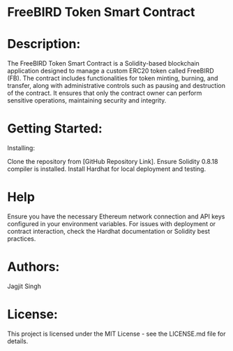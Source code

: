 # FreeBIRD Token Smart Contract

# Description:

The FreeBIRD Token Smart Contract is a Solidity-based blockchain application designed to manage a custom ERC20 token called FreeBIRD (FB).
The contract includes functionalities for token minting, burning, and transfer, along with administrative controls such as pausing 
and destruction of the contract. It ensures that only the contract owner can perform sensitive operations, maintaining security and integrity.

# Getting Started:

Installing:

Clone the repository from [GitHub Repository Link].
Ensure Solidity 0.8.18 compiler is installed.
Install Hardhat for local deployment and testing.


# Help
Ensure you have the necessary Ethereum network connection and API keys configured in your environment variables.
For issues with deployment or contract interaction, check the Hardhat documentation or Solidity best practices.


# Authors:
Jagjit Singh 

# License:
This project is licensed under the MIT License - see the LICENSE.md file for details.

